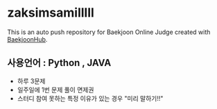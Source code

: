 # zaksimsamilllll
This is an auto push repository for Baekjoon Online Judge created with [BaekjoonHub](https://github.com/BaekjoonHub/BaekjoonHub).
## 사용언어 : Python , JAVA
- 하루 3문제
- 일주일에 1번 문제 풀이 면제권
- 스터디 참여 못하는 특정 이유가 있는 경우 "미리 말하기!!"
